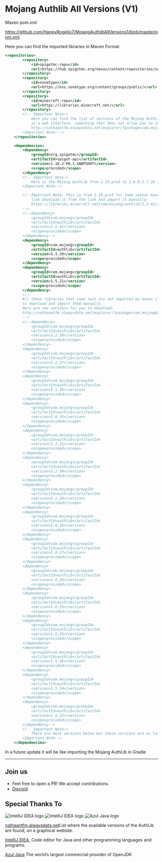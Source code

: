 Mojang Authlib All Versions (V1)
=========

Maven pom.xml

https://github.com/HappyRogelio7/MojangAuthlibAllVersions1/blob/master/pom.xml

Here you can find the imported libraries in Maven Format

```xml
<repositories>
        <repository>
            <id>spigotmc-repo</id>
            <url>https://hub.spigotmc.org/nexus/content/repositories/snapshots/</url>
        </repository>
        <repository>
            <id>sonatype</id>
            <url>https://oss.sonatype.org/content/groups/public/</url>
        </repository>
        <repository>
            <id>minecraft-repo</id>
            <url>https://libraries.minecraft.net/</url>
        </repository>
        <!-- Important Note:>
            Here you can find the list of versions of the Mojang AuthLib,
            in a web interface, something that does not allow you to see the mojang libraries page.
            http://nathaantfm.alwaysdata.net/explorer/?package=com.mojang&name=authlib
        <Important Note:-->
    </repositories>

    <dependencies>
        <dependency>
            <groupId>org.spigotmc</groupId>
            <artifactId>spigot-api</artifactId>
            <version>1.18.2-R0.1-SNAPSHOT</version>
            <scope>provided</scope>
        </dependency>
        <!-- Important Note:>
            Here is the Mojang AuthLib from 1.19.pre3 to 1.8.9-1.7.10 (version 1.5.21, there is also version 1.7.10)
        <Important Note-->

        <!--Important Note: This is from 1.19.pre3 for some reason maven doesn't import it from the
            link download it from the link and import it manually:
            https://libraries.minecraft.net/com/mojang/authlib/3.5.41/authlib-3.5.41.jar
        -->
        <!--dependency>
            <groupId>com.mojang</groupId>
            <artifactId>authlib</artifactId>
            <version>3.5.41</version>
            <scope>provided</scope>
        </dependency-->
        <dependency>
            <groupId>com.mojang</groupId>
            <artifactId>authlib</artifactId>
            <version>3.3.39</version>
            <scope>provided</scope>
        </dependency>
        <dependency>
            <groupId>com.mojang</groupId>
            <artifactId>authlib</artifactId>
            <version>1.5.21</version>
            <scope>provided</scope>
        </dependency>
        <!--
        All these libraries that come next are not imported by maven if you want to use them you have
        to download and import them manually.
        Here are the versions for you to download:
        http://nathaantfm.alwaysdata.net/explorer/?package=com.mojang&name=authlib
        -->
        <!--dependency>
            <groupId>com.mojang</groupId>
            <artifactId>authlib</artifactId>
            <version>3.2.38</version>
            <scope>provided</scope>
        </dependency>
        <dependency>
            <groupId>com.mojang</groupId>
            <artifactId>authlib</artifactId>
            <version>3.2.37</version>
            <scope>provided</scope>
        </dependency>
        <dependency>
            <groupId>com.mojang</groupId>
            <artifactId>authlib</artifactId>
            <version>3.1.36</version>
            <scope>provided</scope>
        </dependency>
        <dependency>
            <groupId>com.mojang</groupId>
            <artifactId>authlib</artifactId>
            <version>3.0.35</version>
            <scope>provided</scope>
        </dependency>
        <dependency>
            <groupId>com.mojang</groupId>
            <artifactId>authlib</artifactId>
            <version>2.3.31</version>
            <scope>provided</scope>
        </dependency>
        <dependency>
            <groupId>com.mojang</groupId>
            <artifactId>authlib</artifactId>
            <version>2.2.30</version>
            <scope>provided</scope>
        </dependency>
        <dependency>
            <groupId>com.mojang</groupId>
            <artifactId>authlib</artifactId>
            <version>2.1.29</version>
            <scope>provided</scope>
        </dependency>
        <dependency>
            <groupId>com.mojang</groupId>
            <artifactId>authlib</artifactId>
            <version>2.0.28</version>
            <scope>provided</scope>
        </dependency>
        <dependency>
            <groupId>com.mojang</groupId>
            <artifactId>authlib</artifactId>
            <version>2.0.27</version>
            <scope>provided</scope>
        </dependency>
        <dependency>
            <groupId>com.mojang</groupId>
            <artifactId>authlib</artifactId>
            <version>2.0.26</version>
            <scope>provided</scope>
        </dependency>
        <dependency>
            <groupId>com.mojang</groupId>
            <artifactId>authlib</artifactId>
            <version>1.6.25</version>
            <scope>provided</scope>
        </dependency>
        <dependency>
            <groupId>com.mojang</groupId>
            <artifactId>authlib</artifactId>
            <version>1.5.25</version>
            <scope>provided</scope>
        </dependency>
        <dependency>
            <groupId>com.mojang</groupId>
            <artifactId>authlib</artifactId>
            <version>1.5.26</version>
            <scope>provided</scope>
        </dependency>
        <dependency>
            <groupId>com.mojang</groupId>
            <artifactId>authlib</artifactId>
            <version>1.5.24</version>
            <scope>provided</scope>
        </dependency>
        <dependency>
            <groupId>com.mojang</groupId>
            <artifactId>authlib</artifactId>
            <version>1.5.22</version>
            <scope>provided</scope>
        </dependency-->
        <!-- Important Note:>
            There are more versions below but those versions are no longer used.
        <Important Note-->
    </dependencies>
```

In a future update it will be like importing the Mojang AuthLib in Gradle


---

## Join us

* Feel free to open a PR! We accept contributions.
* [Discord](https://discord.gg/3EebYUyeUX)

## Special Thanks To

![IntelliJ IDEA logo](https://resources.jetbrains.com/storage/products/company/brand/logos/IntelliJ_IDEA_icon.png?size=100px)
![IntelliJ IDEA logo](https://resources.jetbrains.com/storage/products/company/brand/logos/IntelliJ_IDEA.png)
![Azul Java logo](https://www.azul.com/wp-content/themes/azul/dist/img/logo.svg)

[nathaantfm.alwaysdata.net](http://nathaantfm.alwaysdata.net/explorer/?package=com.mojang&name=authlib)List where the available versions of the AuthLib are found, on a graphical website.

[IntelliJ IDEA](https://www.jetbrains.com/idea/), Code editor for Java and other programming languages and programs.

[Azul Java](https://www.azul.com/) The world’s largest commercial provider of OpenJDK
